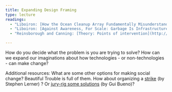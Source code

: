 ```yaml
---
title: Expanding Design Framing
type: lecture
readings:
  - "Liboiron: [How the Ocean Cleanup Array Fundamentally Misunderstands Marine Plastics and Causes Harm](https://discardstudies.com/2015/06/05/how-the-ocean-clean-up-array-fundamentally-misunderstands-marine-plastics-and-causes-harm/)"
  - "Liboiron: [Against Awareness, For Scale: Garbage Is Infrastructure not Behavior](https://discardstudies.com/2014/01/23/against-awareness-for-scale-garbage-is-infrastructure-not-behavior/)"
  - "Reinsborough and Canning: [Theory: Points of intervention](http://beautifultrouble.org/theory/points-of-intervention/)"

---
```

How do you decide what the problem is you are trying to solve? How can we expand our imaginations about how technologies - or non-technologies - can make change?

Additional resources: What are some other options for making social change? Beautiful Trouble is full of them. How about organizing a [strike](http://beautifultrouble.org/tactic/general-strike/) (by Stephen Lerner) ? Or [jury-rig some solutions](http://beautifultrouble.org/principle/jury-rig-solutions/) (by Gui Bueno)?


